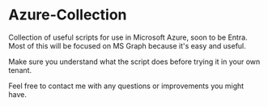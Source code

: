 # Azure-Collection

Collection of useful scripts for use in Microsoft Azure, soon to be Entra.
Most of this will be focused on MS Graph because it's easy and useful.

Make sure you understand what the script does before trying it in your own tenant.

Feel free to contact me with any questions or improvements you might have.